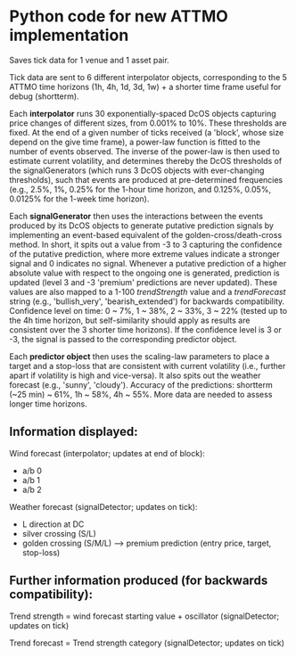 # Python code for new ATTMO implementation

Saves tick data for 1 venue and 1 asset pair.

Tick data are sent to 6 different interpolator objects, corresponding to the 5 ATTMO time horizons (1h, 4h, 1d, 3d, 1w) + a shorter time frame useful for debug (shortterm).

Each **interpolator** runs 30 exponentially-spaced DcOS objects capturing price changes of different sizes, from 0.001% to 10%. These thresholds are fixed.
At the end of a given number of ticks received (a 'block', whose size depend on the give time frame), a power-law function is fitted to the number of events observed.
The inverse of the power-law is then used to estimate current volatility, and determines thereby the DcOS thresholds of the signalGenerators (which runs 3 DcOS objects with ever-changing thresholds), such that events are produced at pre-determined frequencies (e.g., 2.5%, 1%, 0.25% for the 1-hour time horizon, and 0.125%, 0.05%, 0.0125% for the 1-week time horizon).

Each **signalGenerator** then uses the interactions between the events produced by its DcOS objects to generate putative prediction signals by implementing an event-based equivalent of the golden-cross/death-cross method. In short, it spits out a value from -3 to 3 capturing the confidence of the putative prediction, where more extreme values indicate a stronger signal and 0 indicates no signal. Whenever a putative prediction of a higher absolute value with respect to the ongoing one is generated, prediction is updated (level 3 and -3 'premium' predictions are never updated). These values are also mapped to a 1-100 *trendStrength* value and a *trendForecast* string (e.g., 'bullish_very', 'bearish_extended') for backwards compatibility.
Confidence level on time: 0 ~ 7%, 1 ~ 38%, 2 ~ 33%, 3 ~ 22% (tested up to the 4h time horizon, but self-similarity should apply as results are consistent over the 3 shorter time horizons).
If the confidence level is 3 or -3, the signal is passed to the corresponding predictor object.

Each **predictor object** then uses the scaling-law parameters to place a target and a stop-loss that are consistent with current volatility (i.e., further apart if volatility is high and vice-versa). It also spits out the weather forecast (e.g., 'sunny', 'cloudy').
Accuracy of the predictions: shortterm (~25 min) ~ 61%, 1h ~ 58%, 4h ~ 55%. More data are needed to assess longer time horizons.


## Information displayed:
Wind forecast  (interpolator; updates at end of block):
- a/b 0
- a/b 1
- a/b 2

Weather forecast  (signalDetector; updates on tick):
- L direction at DC
- silver crossing (S/L)
- golden crossing (S/M/L)    -->     premium prediction (entry price, target, stop-loss)


## Further information produced (for backwards compatibility):
Trend strength = wind forecast starting value + oscillator (signalDetector; updates on tick)

Trend forecast = Trend strength category (signalDetector; updates on tick)
